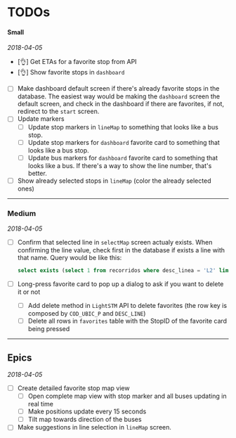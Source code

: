# TODOs

#### Small

_2018-04-05_

* [👌] Get ETAs for a favorite stop from API
* [👌] Show favorite stops in `dashboard`
* [ ] Make dashboard default screen if there's already favorite stops in the database. The easiest way would be making the `dashboard` screen the default screen, and check in the dashboard if there are favorites, if not, redirect to the `start` screen.
* [ ] Update markers
  * [ ] Update stop markers in `lineMap` to something that looks like a bus stop.
  * [ ] Update stop markers for `dashboard` favorite card to something that looks like a bus stop.
  * [ ] Update bus markers for `dashboard` favorite card to something that looks like a bus. If there's a way to show the line number, that's better.
* [ ] Show already selected stops in `lineMap` (color the already selected ones)

---

### Medium

_2018-04-05_

* [ ] Confirm that selected line in `selectMap` screen actualy exists. When confirming the line value, check first in the database if exists a line with that name. Query would be like this:

  ```sql
  select exists (select 1 from recorridos where desc_linea = 'L2' limit 1);
  ```

* [ ] Long-press favorite card to pop up a dialog to ask if you want to delete it or not
  * [ ] Add delete method in `LightSTM` API to delete favorites (the row key is composed by `COD_UBIC_P` and `DESC_LINE`)
  * [ ] Delete all rows in `favorites` table with the StopID of the favorite card being pressed

---

## Epics

_2018-04-05_

* [ ] Create detailed favorite stop map view
  * [ ] Open complete map view with stop marker and all buses updating in real time
  * [ ] Make positions update every 15 seconds
  * [ ] Tilt map towards direction of the buses
* [ ] Make suggestions in line selection in `lineMap` screen.
